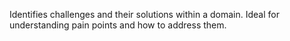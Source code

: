 Identifies challenges and their solutions within a domain. Ideal for understanding pain points and how to address them.
